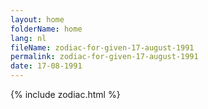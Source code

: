 ```yaml
---
layout: home
folderName: home
lang: nl
fileName: zodiac-for-given-17-august-1991
permalink: zodiac-for-given-17-august-1991
date: 17-08-1991
---
```

{% include zodiac.html %}

